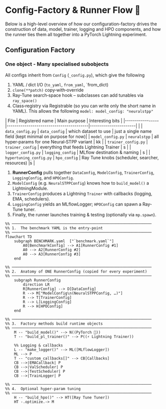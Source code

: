 # Config-Factory & Runner Flow 🚀  

Below is a high-level overview of how our configuration-factory drives the construction 
of data, model, trainer, logging and HPO components, and how the runner ties them all 
together into a PyTorch Lightning experiment.

## Configuration Factory

### One object - Many specialised subobjects
All configs inherit from `Config` (`_config.py`), which give the following

1. YAML / dict I/O (`to_yaml`, `from_yaml`, `from_dict) 
2. `clone(**patch)` copy‑with‑override
3. Ray‑Tune search‑space hook – subclasses can add tunables via `ray_space()`
4. Class‑registry via Registrable (so you can write only the short name in YAML). This allows the following 
`model: model_config: "neuralstpp"`

| File       | Registered name     | 	Main purpose | 	Interesting bits        |
|-----------------|-----------------------------------------|-----------------------|  |
| `data_config.py`    | `data_config`          | which dataset to use  |  just a single name field (kept minimal on purpose for now)|
| `model_config.py`      | `neuralstpp`  | all hyper‑params for one Neural‑STPP variant   | kk   |
| `trainer_config.py`     | `trainer_config`   | 	everything that feeds Lightning Trainer       | s |
| `logger_config.py`   | `logging_config`     | MLflow destination & naming    | s |
| `hypertuning_config.py`   | `hpo_config`        | 	Ray Tune knobs (scheduler, searcher, resources)       |s |


1. **RunnerConfig** pulls together `DataConfig`, `ModelConfig`, `TrainerConfig`,  
   `LoggingConfig`, and `HPOConfig`.
2. `ModelConfig` (e.g. `NeuralSTPPConfig`) knows how to `build_model()` a LightningModule.
3. `TrainerConfig` produces a Lightning `Trainer` with callbacks (logging, EMA, schedulers).
4. `LoggingConfig` yields an MLflowLogger; `HPOConfig` can spawn a Ray-Tune tuner.
5. Finally, the runner launches training & testing (optionally via `mp.spawn`).

```mermaid
%% ───────────────────────────────────────────────────────────────
%% 1.  The benchmark YAML is the entry-point
%% ───────────────────────────────────────────────────────────────
flowchart TD
    subgraph BENCHMARK.yaml  ["`benchmark.yaml`"]
        A0[BenchmarkConfig] --> A1[RunnerConfig #1]
        A0 --> A2[RunnerConfig #2]
        A0 --> A3[RunnerConfig #3]
    end

%% ───────────────────────────────────────────────────────────────
%% 2.  Anatomy of ONE RunnerConfig (copied for every experiment)
%% ───────────────────────────────────────────────────────────────
    subgraph RunnerConfig
        direction LR
        R[RunnerConfig] --> D[DataConfig]
        R --> M["ModelConfig\n(NeuralSTPPConfig, …)"]
        R --> T[TrainerConfig]
        R --> L[LoggingConfig]
        R --> H[HPOConfig]
    end

%% ───────────────────────────────────────────────────────────────
%% 3.  Factory methods build runtime objects
%% ───────────────────────────────────────────────────────────────
    M -- "build_model()" --> N((PyTorch 🔧))
    T -- "build_pl_trainer()" --> P((⚡ Lightning Trainer))

    %% Logging & callbacks
    L -- "make_logger()" --> ML([MLflowLogger])
    ML --> P
    T -- "custom_callbacks[]" --> CB[Callbacks]
    CB -->|EMACallback| P
    CB -->|ValScheduler| P
    CB -->|TestScheduler| P
    CB -->|TrainLogger| P

%% ───────────────────────────────────────────────────────────────
%% 4.  Optional hyper-param tuning
%% ───────────────────────────────────────────────────────────────
    H -- "build_hpo()" --> HT([Ray Tune Tuner])
    HT -.optimize.-> M
